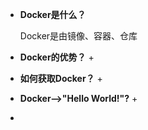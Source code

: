 + **Docker是什么？**

	Docker是由镜像、容器、仓库



+ **Docker的优势？**
  + 
  
+ **如何获取Docker？**
  + 
  
+ **Docker-->"Hello World!"?**
  + 
+ 
